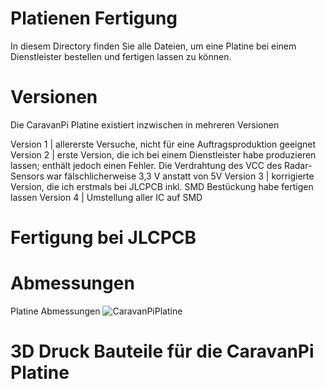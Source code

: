 # Platienen Fertigung
In diesem Directory finden Sie alle Dateien, um eine Platine bei einem Dienstleister bestellen und fertigen lassen zu können.

# Versionen
Die CaravanPi Platine existiert inzwischen in mehreren Versionen

Version 1 | allererste Versuche, nicht für eine Auftragsproduktion geeignet
Version 2 | erste Version, die ich bei einem Dienstleister habe produzieren lassen; enthält jedoch einen Fehler. Die Verdrahtung des VCC des Radar-Sensors war fälschlicherweise 3,3 V anstatt von 5V
Version 3 | korrigierte Version, die ich erstmals bei JLCPCB inkl. SMD Bestückung habe fertigen lassen
Version 4 | Umstellung aller IC auf SMD

# Fertigung bei JLCPCB



# Abmessungen

Platine Abmessungen
![CaravanPiPlatine](https://github.com/spitzlbergerj/CaravanPi/raw/master/circuit-board/CaravanPi_V3_Maße.png)  

# 3D Druck Bauteile für die CaravanPi Platine

